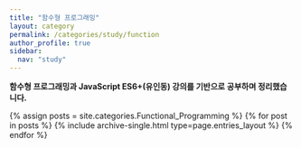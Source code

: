 ```yaml
---
title: "함수형 프로그래밍"
layout: category
permalink: /categories/study/function
author_profile: true
sidebar:
  nav: "study"
---
```


**함수형 프로그래밍과 JavaScript ES6+(유인동) 강의를 기반으로 공부하며 정리했습니다.**

{% assign posts = site.categories.Functional_Programming %}
{% for post in posts %} {% include archive-single.html type=page.entries_layout %} {% endfor %}

